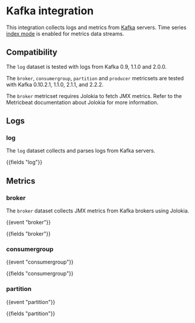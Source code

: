 # Kafka integration

This integration collects logs and metrics from [Kafka](https://kafka.apache.org) servers. Time series [index mode](https://www.elastic.co/guide/en/elasticsearch/reference/current/tsds.html) is enabled for metrics data streams.

## Compatibility

The `log` dataset is tested with logs from Kafka 0.9, 1.1.0 and 2.0.0.

The `broker`, `consumergroup`, `partition` and `producer` metricsets are tested with Kafka 0.10.2.1, 1.1.0, 2.1.1, and 2.2.2.

The `broker` metricset requires Jolokia to fetch JMX metrics. Refer to the Metricbeat documentation about Jolokia for more information.

## Logs

### log

The `log` dataset collects and parses logs from Kafka servers.

{{fields "log"}}

## Metrics

### broker

The `broker` dataset collects JMX metrics from Kafka brokers using Jolokia.

{{event "broker"}}

{{fields "broker"}}

### consumergroup

{{event "consumergroup"}}

{{fields "consumergroup"}}

### partition

{{event "partition"}}

{{fields "partition"}}